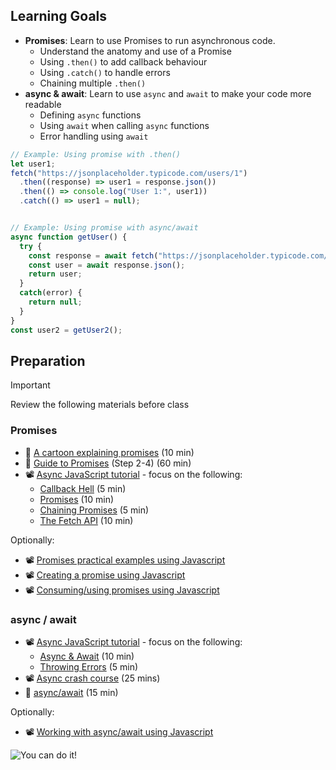 ## Learning Goals

- **Promises**: Learn to use Promises to run asynchronous code.
  - Understand the anatomy and use of a Promise
  - Using `.then()` to add callback behaviour
  - Using `.catch()` to handle errors
  - Chaining multiple `.then()`
- **async & await**: Learn to use `async` and `await` to make your code more readable
  - Defining `async` functions
  - Using `await` when calling `async` functions
  - Error handling using `await`

```js
// Example: Using promise with .then()
let user1;
fetch("https://jsonplaceholder.typicode.com/users/1")
  .then((response) => user1 = response.json())
  .then(() => console.log("User 1:", user1))
  .catch(() => user1 = null);


// Example: Using promise with async/await 
async function getUser() {
  try {
    const response = await fetch("https://jsonplaceholder.typicode.com/users/2");
    const user = await response.json();
    return user;
  }
  catch(error) {
    return null;
  }
}
const user2 = getUser2();
```

## Preparation

> [!IMPORTANT]
> Review the following materials before class



### Promises
- 📖 [A cartoon explaining promises](https://fullstackjournal.wordpress.com/2018/07/06/the-promise-js-explained-i-burger-party/) (10 min)
- 📖 [Guide to Promises](https://javascript.info/async) (Step 2-4) (60 min)
- 📽️ [Async JavaScript tutorial](https://www.youtube.com/playlist?list=PL4cUxeGkcC9jx2TTZk3IGWKSbtugYdrlu) - focus on the following:
    - [Callback Hell](https://www.youtube.com/watch?v=EQem2gugonA&list=PL4cUxeGkcC9jx2TTZk3IGWKSbtugYdrlu&index=6&ab_channel=NetNinja) (5 min)
    - [Promises](https://www.youtube.com/watch?v=a_8nrslImo4&list=PL4cUxeGkcC9jx2TTZk3IGWKSbtugYdrlu&index=7&ab_channel=NetNinja) (10 min)
    - [Chaining Promises](https://www.youtube.com/watch?v=GfVMKkUk2Uo&list=PL4cUxeGkcC9jx2TTZk3IGWKSbtugYdrlu&index=8&ab_channel=NetNinja) (5 min)
    - [The Fetch API](https://www.youtube.com/watch?v=drK6mdA9d_M&list=PL4cUxeGkcC9jx2TTZk3IGWKSbtugYdrlu&index=9&ab_channel=NetNinja) (10 min)

Optionally:
- 📽️ [Promises practical examples using Javascript](https://youtu.be/o_m4clbtzeI)
- 📽️ [Creating a promise using Javascript](https://youtu.be/qapwmq5UA6Y)
- 📽️ [Consuming/using promises using Javascript](https://youtu.be/G4YSi6VA2gw)

### async / await

- 📽️ [Async JavaScript tutorial](https://www.youtube.com/playlist?list=PL4cUxeGkcC9jx2TTZk3IGWKSbtugYdrlu) - focus on the following:
    - [Async & Await](https://www.youtube.com/watch?v=CWjNefiE47Y&list=PL4cUxeGkcC9jx2TTZk3IGWKSbtugYdrlu&index=10&ab_channel=NetNinja) (10 min)
    - [Throwing Errors](https://www.youtube.com/watch?v=AoBSB00vW5A&list=PL4cUxeGkcC9jx2TTZk3IGWKSbtugYdrlu&index=11&ab_channel=NetNinja) (5 min)
- 📽️ [Async crash course](https://www.youtube.com/watch?v=PoRJizFvM7s) (25 mins)
- 📖 [async/await](https://javascript.info/async-await) (15 min)

Optionally:
- 📽️ [Working with async/await using Javascript](https://youtu.be/6Hq6AywZ7FY)

![You can do it!](https://media.giphy.com/media/yoJC2K6rCzwNY2EngA/giphy.gif)


